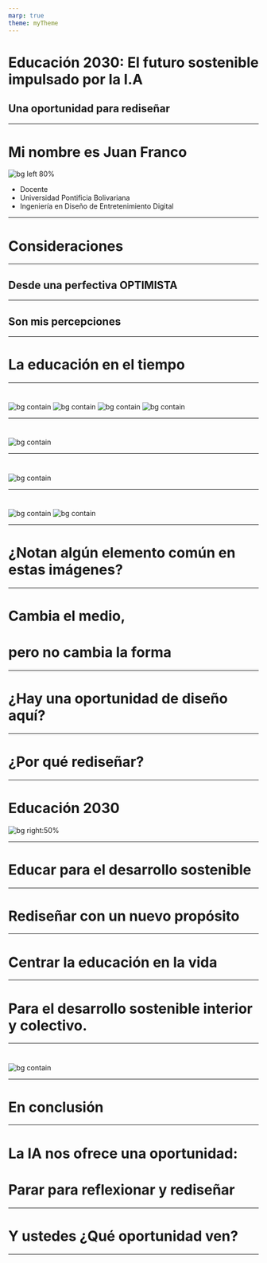 ```yaml
---
marp: true
theme: myTheme
---
```


# Educación 2030: El futuro sostenible impulsado por la I.A
## Una oportunidad para rediseñar  

---


# Mi nombre es Juan Franco

![bg left 80%](assets/fotoJuan.jpg)
 
- Docente
- Universidad Pontificia Bolivariana
- Ingeniería en Diseño de Entretenimiento Digital

---

# Consideraciones

---

## Desde una perfectiva  OPTIMISTA

---

## Son mis percepciones

---

# La educación en el tiempo

---

# 
![bg contain](assets/lecturingCirca.jpg)
![bg contain](assets/lecture1736.jpg)
![bg contain](assets/lecture1870.jpg)
![bg contain](assets/lecture2010.jpg)

---

# 
![bg contain](assets/lecture2021.png)

---

#
![bg contain](assets/AITutor.png)

---

#
![bg contain](assets/neoLearning.jpg)
![bg contain](assets/neo.gif)

---


# ¿Notan algún elemento común en estas imágenes?

---

# Cambia el medio, 
# pero no cambia la forma

---

# ¿Hay una oportunidad de diseño aquí?

---

# ¿Por qué rediseñar?

---

# Educación 2030

![bg right:50%](assets/sdgs.png)

---

# Educar para el desarrollo sostenible

---

# Rediseñar con un nuevo propósito

---

# Centrar la educación en la vida

---

# Para el desarrollo sostenible interior y colectivo.

---

#
![bg contain](assets/wholeEdu.png)

---

# En conclusión

---

# La IA nos ofrece una oportunidad:
# Parar para reflexionar y rediseñar

---

# Y ustedes ¿Qué oportunidad ven?

---
